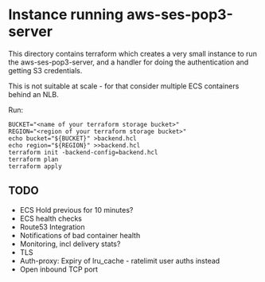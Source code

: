 # Instance running aws-ses-pop3-server

This directory contains terraform which creates a very small instance to run the
aws-ses-pop3-server, and a handler for doing the authentication and getting S3
credentials.

This is not suitable at scale - for that consider multiple ECS containers behind
an NLB.

Run:

```
BUCKET="<name of your terraform storage bucket>"
REGION="<region of your terraform storage bucket>"
echo bucket="${BUCKET}" >backend.hcl
echo region="${REGION}" >>backend.hcl
terraform init -backend-config=backend.hcl
terraform plan
terraform apply
```

## TODO

*   ECS Hold previous for 10 minutes?
*   ECS health checks
*   Route53 Integration
*   Notifications of bad container health
*   Monitoring, incl delivery stats?
*   TLS
*   Auth-proxy: Expiry of lru_cache - ratelimit user auths instead
*   Open inbound TCP port
